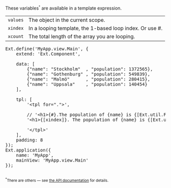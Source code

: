 These variables<sup><small>*</small></sup> are available in a template expression.

<table class="table">
<tr>
<td><code>values</code></td>
<td>The object in the current scope.
</td></tr>
<tr>
<td><code>xindex</code></td>
<td>In a looping template, the 1-based loop index. Or use #.</td>
</tr>
<tr>
<td><code>xcount</code></td>
<td>The total length of the array you are looping.
</td>
</tr>
</table>

<pre class="runnable">
Ext.define('MyApp.view.Main', {
    extend: 'Ext.Component',

    data: [
        {"name": "Stockholm"  , "population": 1372565}, 
        {"name": "Gothenburg" , "population": 549839}, 
        {"name": "Malmö"      , "population": 280415}, 
        {"name": "Uppsala"    , "population": 140454}
    ],

    tpl: [
        '&lt;tpl for=".">',
        
        // '&lt;h1>{#}.The population of {name} is {[Ext.util.Format.number(values.population, "0,0")]}&lt;/h1>',
        '&lt;h1>{[xindex]}. The population of {name} is {[Ext.util.Format.number(values.population, "0,0")]}&lt;/h1>',

        '&lt;/tpl>'
    ],
    padding: 8
});
Ext.application({
    name: 'MyApp',
    mainView: 'MyApp.view.Main'
});

</pre>

<small><sup>*</sup>There are others &mdash; see <a href="classicAPI/#!/api/Ext.XTemplate" target="api">the API documentation</a> for details.</small>